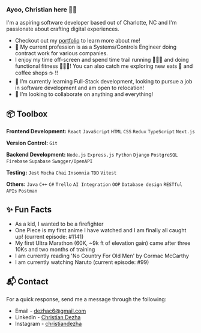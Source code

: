 ### Ayoo, Christian here ✌🏽

I'm a aspiring software developer based out of Charlotte, NC and I'm passionate about crafting digital experiences. 

- Checkout out my [portfolio](https://www.christiandezha.com/) to learn more about me!
- 👀 My current profession is as a Systems/Controls Engineer doing contract work for various companies.
- I enjoy my time off-screen and spend time trail running 🏃🏽‍♂️ and doing functional fitness 🏋🏽‍♂️! You can also catch me exploring new eats 🍕 and coffee shops ☕️ !!
- 🌱 I’m currently learning Full-Stack development, looking to pursue a job in software development and am open to relocation!
- 💞️ I’m looking to collaborate on anything and everything!


## 📦 Toolbox
**Frontend Development:** `React` `JavaScript` `HTML` `CSS` `Redux` `TypeScript` `Next.js`
 
**Version Control:** `Git`

**Backend Development:** `Node.js` `Express.js` `Python` `Django` `PostgreSQL` `Firebase` `Supabase` `Swagger/OpenAPI`

**Testing:** `Jest` `Mocha` `Chai` `Insomnia` `TDD` `Vitest`

**Others:** `Java` `C++` `C#` `Trello` `AI Integration` `OOP` `Database design` `RESTful APIs` `Postman`


## ✨ Fun Facts
- As a kid, I wanted to be a firefighter
- One Piece is my first anime I have watched and I am finally all caught up! (current episode: #1141)
- My first Ultra Marathon (60K, ~9k ft of elevation gain) came after three 10Ks and two months of training
- I am currently reading 'No Country For Old Men' by Cormac McCarthy
- I am currently watching Naruto (current episode: #99)
   
## 📬 Contact
For a quick response, send me a message through the following: 

- Email - [dezhac6@gmail.com](mailto:dezhac6@gmail.com)
- Linkedin - [Christian Dezha](https://www.linkedin.com/in/christian-dezha-bolteada-1386a2135)
- Instagram - [christiandezha](https://www.instagram.com/christiandezha)
<!---
kekedezha/kekedezha is a ✨ special ✨ repository because its `README.md` (this file) appears on your GitHub profile.
You can click the Preview link to take a look at your changes.
--->
